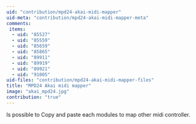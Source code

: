 ```yaml
---
uid: "contribution/mpd24-akai-midi-mapper"
uid-meta: "contribution/mpd24-akai-midi-mapper-meta"
comments: 
 items: 
  - uid: "85527"
  - uid: "85559"
  - uid: "85659"
  - uid: "85865"
  - uid: "89911"
  - uid: "89919"
  - uid: "89921"
  - uid: "91005"
uid-files: "contribution/mpd24-akai-midi-mapper-files"
title: "MPD24 Akai midi mapper"
image: "akai_mpd24.jpg"
contribution: "true"
---
```


Is possible to Copy and paste each modules to map other midi controller.

